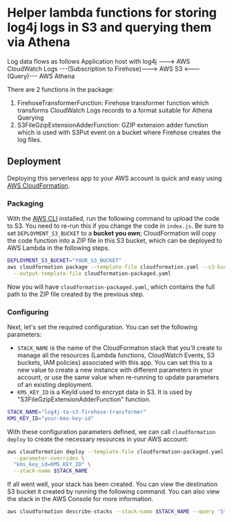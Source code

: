 # Helper lambda functions for storing log4j logs in S3 and querying them via Athena

Log data flows as follows
Application host with log4j ---> AWS CloudWatch Logs ---(Subscription to Firehose)---> AWS S3 <---(Query)--- AWS Athena

There are 2 functions in the package:
1. FirehoseTransformerFunction:         Firehose transformer function which transforms CloudWatch Logs records to a format suitable for Athena Querying
2. S3FileGzipExtensionAdderFunction:    GZIP extension adder function which is used with S3Put event on a bucket where Firehose creates the log files.


## Deployment

Deploying this serverless app to your AWS account is quick and easy using [AWS CloudFormation](https://aws.amazon.com/cloudformation/).

### Packaging

With the [AWS CLI](https://aws.amazon.com/cli/) installed, run the following command to upload the code to S3. You need to re-run this if you change the code in `index.js`. Be sure to set `DEPLOYMENT_S3_BUCKET` to a **bucket you own**; CloudFormation will copy the code function into a ZIP file in this S3 bucket, which can be deployed to AWS Lambda in the following steps.

```sh
DEPLOYMENT_S3_BUCKET="YOUR_S3_BUCKET"
aws cloudformation package --template-file cloudformation.yaml --s3-bucket $DEPLOYMENT_S3_BUCKET \
  --output-template-file cloudformation-packaged.yaml
```

Now you will have `cloudformation-packaged.yaml`, which contains the full path to the ZIP file created by the previous step.

### Configuring

Next, let's set the required configuration. You can set the following parameters:

 * `STACK_NAME` is the name of the CloudFormation stack that you'll create to manage all the resources (Lambda functions, CloudWatch Events, S3 buckets, IAM policies) associated with this app. You can set this to a new value to create a new instance with different parameters in your account, or use the same value when re-running to update parameters of an existing deployment.
*  `KMS_KEY_ID` is a KeyId used to encrypt data in S3. It is used by "S3FileGzipExtensionAdderFunction" function.

```sh
STACK_NAME="log4j-to-s3-firehose-transformer"
KMS_KEY_ID="your-kms-key-id"
```

With these configuration parameters defined, we can call `cloudformation deploy` to create the necessary resources in your AWS account:

```sh
aws cloudformation deploy --template-file cloudformation-packaged.yaml --capabilities CAPABILITY_IAM \
  --parameter-overrides \
  "kms_key_id=KMS_KEY_ID" \
  --stack-name $STACK_NAME
````

If all went well, your stack has been created. You can view the destination S3 bucket it created by running the following command. You can also view the stack in the AWS Console for more information.

```sh
aws cloudformation describe-stacks --stack-name $STACK_NAME --query 'Stacks[0].Outputs' --output text
```
